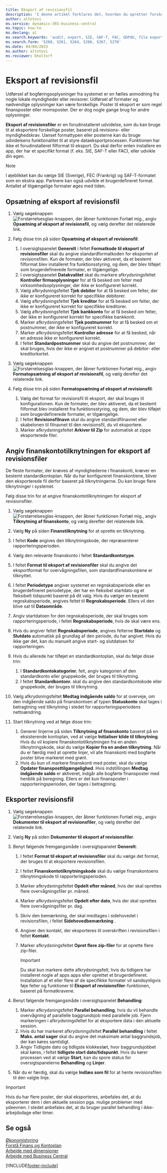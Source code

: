 ```yaml
---
title: Eksport af revisionsfil
description: 'I denne artikel forklares det, hvordan du opretter forskellige eksportformater og derefter bruger dem, baseret på revisions- eller myndighedskrav.'
author: altotovi
ms.service: dynamics-365-business-central
ms.topic: how-to
ms.devlang: al
ms.search.keywords: 'audit, export, SIE, SAF-T, FAC, GDPdU, file export'
ms.search.form: '5260, 5261, 5264, 5266, 5267, 5270'
ms.date: 04/04/2023
ms.author: altotovi
ms.reviewer: bholtorf
---
```


# Eksport af revisionsfil

Udførsel af bogføringsoplysninger fra systemet er en fælles anmodning fra nogle lokale myndigheder eller revisorer. Udførsel af formater og nødvendige oplysninger kan være forskellige. Poster til eksport er som regel finansposter eller momsposter. Der er dog nogle gange brug for andre oplysninger.

**Eksport af revisionsfiler** er en forudinstalleret udvidelse, som du kan bruge til at eksportere forskellige poster, baseret på revisions- eller myndighedskrav. Uanset formattypen eller posterne kan du bruge udvidelsens funktionalitet til at styre dataeksportprocessen. Funktionen har ikke et forudinstalleret filformat til eksport. Du skal derfor enten installere en app, der har et specifikt format (f. eks. SIE, SAF-T eller FAC), eller udvikle din egen.

> [!NOTE]
> I øjeblikket kan du vælge SIE (Sverige), FEC (Frankrig) og SAF-T-formatet som en ekstra app. Partnere kan også udvikle et brugerdefineret format. Antallet af tilgængelige formater øges med tiden.

## Opsætning af eksport af revisionsfil

1. Vælg søgeknappen ![Forstørrelsesglas-knappen, der åbner funktionen Fortæl mig.](media/ui-search/search_small.png "Fortæl mig, hvad du vil foretage dig"), angiv **Opsætning af eksport af revisionsfil**, og vælg derefter det relaterede link.
2. Følg disse trin på siden **Opsætning af eksport af revisionsfil**:

    1. I oversigtspanelet **Generelt** i feltet **Formatkode til eksport af revisionsfiler** skal du angive standardformatkoden for eksporten af revisionsfilen. Kun de formater, der blev aktiveret, da et bestemt filformat blev installeret fra funktionsstyring, og dem, der blev tilføjet som brugerdefinerede formater, er tilgængelige.
    2. I oversigtspanelet **Datakvalitet** skal du markere afkrydsningsfeltet **Kontroller firmaoplysninger** for at få besked om felter med virksomhedsoplysninger, der ikke er konfigureret korrekt.
    3. Vælg afkrydsningsfeltet **Tjek debitor** for at få besked om felter, der ikke er konfigureret korrekt for specifikke debitorer.
    4. Vælg afkrydsningsfeltet **Tjek kreditor** for at få besked om felter, der ikke er konfigureret korrekt for specifikke kreditorer.
    5. Vælg afkrydsningsfeltet **Tjek bankkonto** for at få besked om felter, der ikke er konfigureret korrekt for specifikke bankkonti.
    6. Marker afkrydsningsfeltet **Tjek postnummer** for at få besked om et postnummer, der ikke er konfigureret korrekt.
    7. Marker afkrydsningsfeltet **Kontroller adresse** for at få besked, når en adresse ikke er konfigureret korrekt.
    8. I feltet **Standardpostnummer** skal du angive det postnummer, der skal bruges, hvis der ikke er angivet et postnummer på debitor- eller kreditorkortet.

3. Vælg søgeknappen ![Forstørrelsesglas-knappen, der åbner funktionen Fortæl mig.](media/ui-search/search_small.png "Fortæl mig, hvad du vil foretage dig"), angiv **Formatopsætning af eksport af revisionsfil**, og vælg derefter det relaterede link.
4. Følg disse trin på siden **Formatopsætning af eksport af revisionsfil**:

    1. Vælg det format for revisionsfil til eksport, der skal bruges til konfigurationen. Kun de formater, der blev aktiveret, da et bestemt filformat blev installeret fra funktionsstyring, og dem, der blev tilføjet som brugerdefinerede formater, er tilgængelige.
    2. I feltet **Revisionsfilnavn** skal du angive standardfilnavnet eller skabelonen til filnavnet til den revisionsfil, du vil eksportere.
    3. Marker afkrydsningsfeltet **Arkiver til Zip** for automatisk at zippe eksporterede filer.

## Angiv finanskontotilknytningen for eksport af revisionsfiler

De fleste formater, der kræves af myndighederne i finanskonti, kræver en bestemt standardkontoplan. Når du har konfigureret finanskontiene, bliver den eksporterede fil derfor baseret på tilknytningerne. Du kan bruge flere tilknytninger i systemet.

Følg disse trin for at angive finanskontotilknytningen for eksport af revisionsfiler.

1. Vælg søgeknappen ![Forstørrelsesglas-knappen, der åbner funktionen Fortæl mig.](media/ui-search/search_small.png "Fortæl mig, hvad du vil foretage dig"), angiv **Tilknytning af finanskonto**, og vælg derefter det relaterede link.
2. Vælg **Ny** på siden **Finanstilknytning** for at oprette en tilknytning.
3. I feltet **Kode** angives den tilknytningskode, der repræsenterer rapporteringsperioden.
4. Vælg den relevante finanskonto i feltet **Standardkontotype**.
5. I feltet **Format til eksport af revisionsfiler** skal du angive det eksportformat for overvågningsfilen, som standardfinanskontiene er tilknyttet.
6. I feltet **Periodetype** angiver systemet en regnskabsperiode eller en brugerdefineret periodetype, der har en fleksibel startdato og et fleksibelt tidspunkt baseret på dit valg. Hvis du vælger en bestemt regnskabsperiode, angives feltet til **Regnskabsperiode**. Ellers vil den blive sat til **Dataområde**.
7. Angiv startdatoen for den regnskabsperiode, der skal bruges som rapporteringsperiode, i feltet **Regnskabsperiode**, hvis de skal være ens.
8. Hvis du angiver feltet **Regnskabsperiode**, angives felterne **Startdato** og **Slutdato** automatisk på grundlag af den periode, du har angivet. Hvis du ikke gør det, kan du manuelt angive start- og slutdatoen for rapporteringen.
9. Hvis du allerede har tilføjet en standardkontoplan, skal du følge disse trin:

    1. I **Standardkontokategorinr.** felt, angiv kategorien af den standardkonto eller gruppekode, der bruges til tilknytning.
    2. I feltet **Standardkontonr.** skal du angive den standardkontokode eller gruppekode, der bruges til tilknytning.

10. Vælg afkrydsningsfeltet **Medtag indgående saldo** for at overveje, om den indgående saldo på finanskontoen af typen **Statuskonto** skal tages i betragtning ved tilknytning i stedet for rapporteringsperiodens nettoændring.
11. Start tilknytning ved at følge disse trin:

    1. Generer linjerne på siden **Tilknytning af finanskonto** baseret på en eksisterende kontoplan, ved at vælge **Initialiser kilde til tilknytning**. Hvis du vil kopiere finanskontotilknytningen fra en anden tilknytningskode, skal du vælge **Kopier fra en anden tilknytning**. Når du er færdig med at oprette linjer, vil alle finanskonti med bogførte poster blive markeret med grønt.
    2. Hvis du kun vil markere finanskonti med poster, skal du vælge **Opdater finansposttilgængelighed**. Hvis indstillingen **Medtag indgående saldo** er aktiveret, indgår alle bogførte finansposter med henblik på beregning. Ellers er det kun finansposter i rapporteringsperioden, der tages i betragtning.

## Eksporter revisionsfil

1. Vælg søgeknappen ![Forstørrelsesglas-knappen, der åbner funktionen Fortæl mig.](media/ui-search/search_small.png "Fortæl mig, hvad du vil foretage dig"), angiv **Dokumenter til eksport af revisionsfiler**, og vælg derefter det relaterede link.
2. Vælg **Ny** på siden **Dokumenter til eksport af revisionsfiler**.
3. Benyt følgende fremgangsmåde i oversigtspanelet **Generelt**:

    1. I feltet **Format til eksport af revisionsfiler** skal du vælge det format, der bruges til at eksportere revisionsfilen.
    2. I feltet **Finanskontotilknytningskode** skal du vælge finanskontoens tilknytningskode til rapporteringsperioden.
    3. Marker afkrydsningsfeltet **Opdelt efter måned**, hvis der skal oprettes flere overvågningsfiler pr. måned.
    4. Marker afkrydsningsfeltet **Opdelt efter dato**, hvis der skal oprettes flere overvågningsfiler pr. dag.
    5. Skriv den bemærkning, der skal medtages i sidehovedet i revisionsfilen, i feltet **Sidehovedbemærkning** .
    6. Angiver den kontakt, der eksporteres til overskriften i revisionsfilen i feltet **Kontakt**.
    7. Marker afkrydsningsfeltet **Opret flere zip-filer** for at oprette flere zip-filer.

        > [!IMPORTANT]
        > Du skal kun markere dette afkrydsningsfelt, hvis du tidligere har installeret nogle af apps apps eller oprettet et brugerdefineret. Installation af et eller flere af de specifikke formater vil sandsynligvis føje felter og funktioner til **Eksport af revisionsfiler**-funktionen, baseret på formatkravene.

4. Benyt følgende fremgangsmåde i oversigtspanelet **Behandling**:

    1. Marker afkrydsningsfeltet **Parallel behandling**, hvis du vil behandle overvågning af parallelle baggrundsjob med parallelle job. Fjern markeringen i afkrydsningsfeltet for at eksportere data i den aktuelle session.
    2. Hvis du har markeret afkrydsningsfeltet **Parallel behandling** i feltet **Maks. antal sager** skal du angive det maksimale antal baggrundsjob, der kan køres samtidigt.
    3. Angiv Tidligste dato og tidligste klokkeslæt, hvor baggrundsjobbet skal køres, i feltet **tidligste start dato/tidspunkt**. Hvis du kører processen ved at vælge **Start**, kan du spore status for oversigtspanelerne **Behandling** og **Linjer**.

5. Når du er færdig, skal du vælge **Indlæs som fil** for at hente revisionsfilen til den valgte linje.

> [!IMPORTANT]
> Hvis du har flere poster, der skal eksporteres, anbefales det, at du eksporterer dem i den aktuelle session pga. mulige problemer med ydeevnen. I stedet anbefales det, at du bruger parallel behandling i ikke-arbejdsdage eller timer.

## Se også
[Økonomistyring](finance.md)  
[Forstå Finans og Kontoplan](finance-general-ledger.md)  
[Arbejde med dimensioner](finance-dimensions.md)  
[Arbejde med Business Central](ui-work-product.md)

[!INCLUDE[footer-include](includes/footer-banner.md)]
